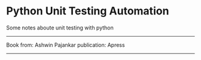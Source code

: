 # Python Unit Testing Automation

Some notes aboute unit testing with python

---

Book from: Ashwin Pajankar
publication: Apress

---

